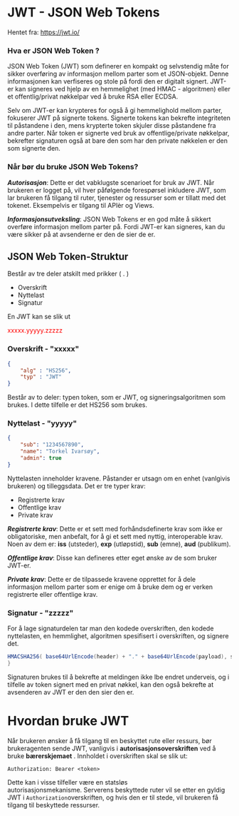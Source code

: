 # JWT - JSON Web Tokens   
Hentet fra: https://jwt.io/ 

### Hva er JSON Web Token ?  
JSON Web Token (JWT) som definerer en kompakt og selvstendig måte for sikker overføring av informasjon mellom parter som et JSON-objekt. Denne informasjonen kan verfiseres og stole på fordi den er digitalt signert. 
JWT-er kan signeres ved hjelp av en hemmelighet (med HMAC - algoritmen) eller et offentlig/privat nøkkelpar ved å bruke RSA eller ECDSA.  

Selv om JWT-er kan krypteres for også å gi hemmelighold mellom parter, fokuserer JWT på signerte tokens. Signerte tokens kan bekrefte integriteten til påstandene i den, mens krypterte token skjuler disse påstandene fra andre parter. Når token er signerte ved bruk av offentlige/private nøkkelpar, bekrefter signaturen også at bare den som har den private nøkkelen er den som signerte den.  

### Når bør du bruke JSON Web Tokens?  
***Autorisasjon***: Dette er det vabklugste scenarioet for bruk av JWT. Når brukeren er logget på, vil hver påfølgende forespørsel inkludere JWT, som lar brukeren få tilgang til ruter, tjenester og ressurser som er tillatt med det tokenet. Eksempelvis er tilgang til APIèr og Views.  

***Informasjonsutveksling***: JSON Web Tokens er en god måte å sikkert overføre informasjon mellom parter på. Fordi JWT-er kan signeres, kan du være sikker på at avsenderne er den de sier de er.  

## JSON Web Token-Struktur
Består av tre deler atskilt med prikker ( . )  

* Overskrift
* Nyttelast
* Signatur

En JWT kan se slik ut  
					<p style="color:red">xxxxx.yyyyy.zzzzz </p>
### Overskrift  - "xxxxx"
```JSON
{
	"alg" : "HS256",
	"typ" : "JWT"
}
```
Består av to deler: typen token, som er JWT, og signeringsalgoritmen som brukes. I dette tilfelle er det HS256 som brukes.  

### Nyttelast - "yyyyy"
```JSON
{
	"sub": "1234567890",
	"name": "Torkel Ivarsøy",
	"admin": true
}
```

Nyttelasten inneholder kravene. Påstander er utsagn om en enhet (vanlgivis brukeren) og tilleggsdata. Det er tre typer krav:

* Registrerte krav
* Offentlige krav
* Private krav

***Registrerte krav***: Dette er et sett med forhåndsdefinerte krav som ikke er obligatoriske, men anbefalt, for å gi et sett med nyttig, interoperable krav. Noen av dem er: **iss** (utsteder), **exp** (utløpstid), **sub** (emne), **aud** (publikum). 

***Offentlige krav***: Disse kan defineres etter eget ønske av de som bruker JWT-er.

***Private krav***: Dette er de tilpassede kravene opprettet for å dele informasjon mellom parter som er enige om å bruke dem og er verken registrerte eller offentlige krav.

### Signatur - "zzzzz"
For å lage signaturdelen tar man den kodede overskriften, den kodede nyttelasten, en hemmlighet, algoritmen spesifisert i overskriften, og signere det.

```cs
HMACSHA256( base64UrlEncode(header) + "." + base64UrlEncode(payload), secret)
}
```

Signaturen brukes til å bekrefte at meldingen ikke lbe endret underveis, og i tilfelle av token signert med en privat nøkkel, kan den også bekrefte at avsenderen av JWT er den den sier den er.



# Hvordan bruke JWT 
Når brukeren ønsker å få tilgang til en beskyttet rute eller ressurs, bør brukeragenten sende JWT, vanligvis i **autorisasjonsoverskriften** ved å bruke **bærerskjemaet** . Innholdet i overskriften skal se slik ut:

```
Authorization: Bearer <token>
```

Dette kan i visse tilfeller være en statsløs autorisasjonsmekanisme. Serverens beskyttede ruter vil se etter en gyldig JWT i `Authorization`overskriften, og hvis den er til stede, vil brukeren få tilgang til beskyttede ressurser.